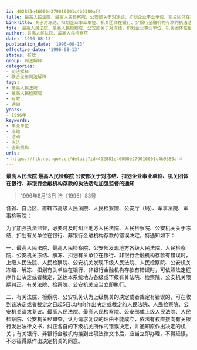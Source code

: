 ```yaml
---
id: 402881e46000e279016001c4b9380af4
title: 最高人民法院、最高人民检察院、公安部关于对冻结、扣划企业事业单位、机关团体在银行、非银行金融机构存款的执法活动加强监督的通知
LinkTitle: 关于对冻结、扣划企业事业单位、机关团体在银行、非银行金融机构存款的执法活动加强监督的通知
file: 最高人民法院、最高人民检察院、公安部关于对冻结、扣划企业事业单位、机关团体在银行、非银行金融机构存款的执法活动加强监督的通知_1996081_402881e46000e279016001c4b9380af4.docx
author: 最高人民法院、最高人民检察院
date: '1996-08-13'
publication_date: '1996-08-13'
effective_date: '1996-08-13'
status: 有效
group: 司法解释
categories:
- 司法解释
- 联合发布司法解释
tags:
- 最高人民法院
- 最高人民检察院
- 有效
- 通知
years:
- 1996年
keywords:
- 事业单位
- 冻结
- 活动
- 执法
- 金融机构
urls:
- https://flk.npc.gov.cn/detail?id=402881e46000e279016001c4b9380af4
---
```


**最高人民法院 最高人民检察院 公安部关于对冻结、扣划企业事业单位、机关团体在银行、非银行金融机构存款的执法活动加强监督的通知**

> 1996年8月13日 法〔1996〕83号

各省、自治区、直辖市高级人民法院、人民检察院、公安厅（局）、军事法院、军事检察院：

为了加强执法监督，必要时及时纠正地方人民法院、人民检察院、公安机关关于冻结、扣划有关单位在银行、非银行金融机构存款的错误决定，特通知如下：

一、最高人民法院、最高人民检察院、公安部发现地方各级人民法院、人民检察院、公安机关冻结、解冻、扣划有关单位在银行、非银行金融机构存款有错误时，上级人民法院、人民检察院、公安机关发现下级人民法院、人民检察院、公安机关冻结、解冻、扣划有关单位在银行、非银行金融机构存款有错误时，可依照法定程序作出决定或者裁定，送达本系统地方各级或下级有关法院、检察院、公安机关限期纠正。有关法院、检察院、公安机关应当立即执行。

二、有关法院、检察院、公安机关认为上级机关的决定或者裁定有错误的，可在收到该决定或者裁定之日起5日以内向作出决定或裁定的人民法院、人民检察院、公安机关请求复议。最高人民法院、最高人民检察院、公安部或上级人民法院、人民检察院、公安机关经审查，认为请求复议的理由不能成立，依法有权直接向有关银行发出法律文书，纠正各自的下级机关所作的错误决定，并通知原作出决定的机关；有关银行、非银行金融机构接到此项法律文书后，应当立即办理，不得延误，不必征得原作出决定机关的同意。
